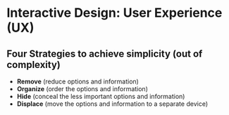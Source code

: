 # Interactive Design: User Experience (UX)

## Four Strategies to achieve simplicity (out of complexity)

- **Remove** (reduce options and information)
- **Organize** (order the options and information)
- **Hide** (conceal the less important options and information)
- **Displace** (move the options and information to a separate device)
